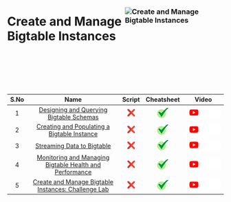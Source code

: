 [cross]: /assets/cross.jpg
[tick]: /assets/tick.jpg

### <img src="https://cdn.qwiklabs.com/%2FybkjqsKqUZkugVMQpcLbbiD8%2BdCkPqu4MvVqYhFgRI%3D" alt="Create and Manage Bigtable Instances" title="Create and Manage Bigtable Instances" align="right" height="160" width="230"/>

# Create and Manage Bigtable Instances

<br>
<br>
<br>
<br>
<br>


| S.No | Name | Script | Cheatsheet | Video |
| :--: | :--: | :----: | :--------: | :---: |
| 1 | [Designing and Querying Bigtable Schemas](https://www.cloudskillsboost.google/course_templates/650/labs/486276) | [![cross][cross]]() | [![tick][tick]](../../Labs/Cheatsheets/GSP1053/CHEATSHEET.md) | <a href=""> <picture> <source media="(prefers-color-scheme: dark)" srcset="../../assets/yt-dark.png"> <source media="(prefers-color-scheme: light)" srcset="../../assets/yt-light.png"> <img alt="YouTube logo" src="../../assets/yt-dark.png"></picture> </a> |
| 2 | [Creating and Populating a Bigtable Instance](https://www.cloudskillsboost.google/course_templates/650/labs/486277) | [![cross][cross]]() | [![tick][tick]](../../Labs/Cheatsheets/GSP1054/CHEATSHEET.md) | <a href=""> <picture> <source media="(prefers-color-scheme: dark)" srcset="../../assets/yt-dark.png"> <source media="(prefers-color-scheme: light)" srcset="../../assets/yt-light.png"> <img alt="YouTube logo" src="../../assets/yt-dark.png"></picture> </a> |
| 3 | [Streaming Data to Bigtable](https://www.cloudskillsboost.google/course_templates/650/labs/486278) | [![cross][cross]]() | [![tick][tick]](../../Labs/Cheatsheets/GSP1055/CHEATSHEET.md) | <a href=""> <picture> <source media="(prefers-color-scheme: dark)" srcset="../../assets/yt-dark.png"> <source media="(prefers-color-scheme: light)" srcset="../../assets/yt-light.png"> <img alt="YouTube logo" src="../../assets/yt-dark.png"></picture> </a> |
| 4 | [Monitoring and Managing Bigtable Health and Performance](https://www.cloudskillsboost.google/course_templates/650/labs/486279) | [![cross][cross]]() | [![tick][tick]](../../Labs/Cheatsheets/GSP1056/CHEATSHEET.md) | <a href=""> <picture> <source media="(prefers-color-scheme: dark)" srcset="../../assets/yt-dark.png"> <source media="(prefers-color-scheme: light)" srcset="../../assets/yt-light.png"> <img alt="YouTube logo" src="../../assets/yt-dark.png"></picture> </a> |
| 5 | [Create and Manage Bigtable Instances: Challenge Lab](https://www.cloudskillsboost.google/course_templates/650/labs/486280) | [![cross][cross]]() | [![tick][tick]](../../Labs/Cheatsheets/GSP380/CHEATSHEET.md) | <a href=""> <picture> <source media="(prefers-color-scheme: dark)" srcset="../../assets/yt-dark.png"> <source media="(prefers-color-scheme: light)" srcset="../../assets/yt-light.png"> <img alt="YouTube logo" src="../../assets/yt-dark.png"></picture> </a> |